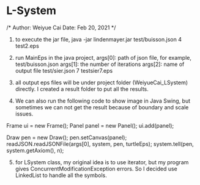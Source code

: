 # L-System

/*
Author: Weiyue Cai
Date: Feb 20, 2021
*/


1. to execute the jar file, 
java -jar lindenmayer.jar test/buisson.json 4 test2.eps

2. run MainEps in the java project, 
args[0]: path of json file, for example, test/buisson.json
args[1]: the number of iterations
args[2]: name of output file
test/sier.json 7 testsier7.eps

3. all output eps files will be under project folder (WeiyueCai_LSystem) directly. I created a result folder to put all the results. 

4. We can also run the following code to show image in Java Swing, 
but sometimes we can not get the result because of boundary and scale issues. 

Frame ui = new Frame();
Panel panel = new Panel();
ui.add(panel);

Draw pen = new Draw();
pen.setCanvas(panel);
readJSON.readJSONFile(args[0], system, pen, turtleEps);
system.tell(pen, system.getAxiom(), n);
       
5. for LSystem class, my original idea is to use iterator, but my program gives ConcurrentModificationException errors. So I decided use LinkedList to handle all the symbols. 
